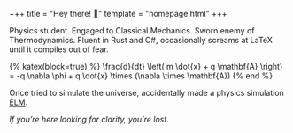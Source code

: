 +++
title = "Hey there! 👋"
template = "homepage.html"
+++

<!-- Hi, I’m me. But who is “me”? Good question. To truly understand who I am, one -->
<!-- must read this paragraph. And to understand this paragraph, one must know me. -->
<!-- $f(q,s): \mathbb{R} \to f(q,s)$. -->
<!---->
<!-- I’m a physics student by title, a programmer by passion, and a sworn enemy of -->
<!-- the Thermodynamics (entropy can go eat itself). I fell in love with Classical -->
<!-- Mechanics the moment I saw her elegant curves (trajectories, of course), and -->
<!-- we've been unofficially engaged ever since. Thermodynamics was invited to the -->
<!-- wedding but only as a guest, and not a happy one. -->
<!---->
<!-- In the digital realm, I \*\*do \*\*t \*now with C# and Rust—Rust being the -->
<!-- misunderstood poetic soul with safety issues, and C# the reliable old friend -->
<!-- who throws exceptions just for attention. Once tried to simulate the universe, -->
<!-- accidentally made a physics simulation -->
<!-- [ELM](https://www.google.com/search?client=firefox-b-d&channel=entpr&q=elm). -->
<!-- Believes recursion is life. Recursion is life. Recursion is—wait. -->
<!---->
<!-- I write in LaTeX, which is both a lifestyle and a cry for help. It’s like -->
<!-- assembling IKEA furniture with Greek letters—ugly, painful, but undeniably -->
<!-- satisfying when it finally compiles. -->
Physics student. Engaged to Classical Mechanics. Sworn enemy of Thermodynamics.
Fluent in Rust and C#, occasionally screams at LaTeX until it compiles out of
fear.

{% katex(block=true) %}
\frac{d}{dt} \left( m \dot{x} + q \mathbf{A} \right) = -q \nabla \phi + q \dot{x} \times (\nabla \times \mathbf{A})
{% end %}

Once tried to simulate the universe, accidentally made a physics simulation
[ELM](/projects/project-1/).

$\textit{If you're here looking for clarity, you're lost}$.

<!-- <iframe src="https://calendar.google.com/calendar/embed?src=firman.qashdus.2503218%40students.um.ac.id&ctz=Asia%2FJakarta" style="border: 0" width="800" height="600" frameborder="0" scrolling="no"></iframe> -->
